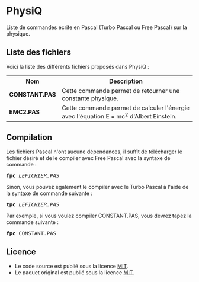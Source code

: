 # PhysiQ
Liste de commandes écrite en Pascal (Turbo Pascal ou Free Pascal) sur la physique.

<h2>Liste des fichiers</h2>

Voici la liste des différents fichiers proposés dans PhysiQ :

<table>
	<tr>
		<th>Nom</th>
		<th>Description</th>	
	</tr>
	<tr>
		<td><b>CONSTANT.PAS</b></td>
		<td>Cette commande permet de retourner une constante physique.</td>
	</tr>
	<tr>
		<td><b>EMC2.PAS</b></td>
		<td>Cette commande permet de calculer l'énergie avec l'équation E = mc<sup>2</sup> d'Albert Einstein.</td>
	</tr>
	</table>

<h2>Compilation</h2>
	
Les fichiers Pascal n'ont aucune dépendances, il suffit de télécharger le fichier désiré et de le compiler avec Free Pascal avec la syntaxe de commande  :

<pre><b>fpc</b> <i>LEFICHIER.PAS</i></pre>
	
Sinon, vous pouvez également le compiler avec le Turbo Pascal à l'aide de la syntaxe de commande suivante :	

<pre><b>tpc</b> <i>LEFICHIER.PAS</i></pre>
	
Par exemple, si vous voulez compiler CONSTANT.PAS, vous devrez tapez la commande suivante :

<pre><b>fpc</b> CONSTANT.PAS</pre>

<h2>Licence</h2>
<ul>
 <li>Le code source est publié sous la licence <a href="https://github.com/gladir/PhysiQ/blob/main/LICENSE">MIT</a>.</li>
 <li>Le paquet original est publié sous la licence <a href="https://github.com/gladir/PhysiQ/blob/main/LICENSE">MIT</a>.</li>
</ul>
